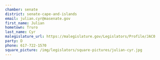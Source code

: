 ```yaml
---
chamber: senate
district: senate-cape-and-islands
email: julian.cyr@masenate.gov
first_name: Julian
hometown: Truro
last_name: Cyr
malegislature_url: https://malegislature.gov/Legislators/Profile/JAC0
party: D
phone: 617-722-1570
square_picture: /img/legislators/square-pictures/julian-cyr.jpg
---
```

